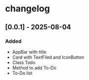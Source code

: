 # changelog

## [0.0.1] - 2025-08-04
### Added
- AppBar with title
- Card with TextFiled and IconButton
- Class Todo
- Method to add To-Do
- To-Do list